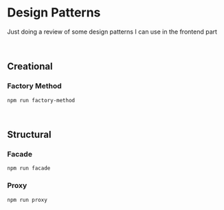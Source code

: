 # Design Patterns
Just doing a review of some design patterns I can use in the frontend part

<br /> 

## Creational

### Factory Method
~~~
npm run factory-method
~~~

<br /> 

## Structural

### Facade
~~~
npm run facade
~~~

### Proxy
~~~
npm run proxy
~~~
